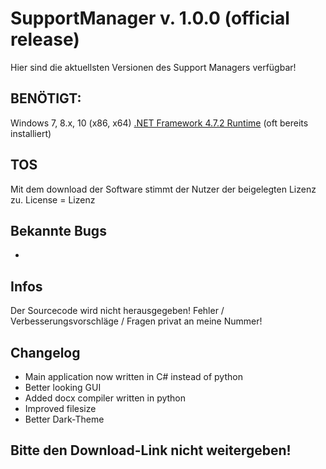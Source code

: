 # SupportManager v. 1.0.0 (official release)
Hier sind die aktuellsten Versionen des Support Managers verfügbar!

## BENÖTIGT:
Windows 7, 8.x, 10 (x86, x64)
[.NET Framework 4.7.2 Runtime](https://dotnet.microsoft.com/download/dotnet-framework/net472) (oft bereits installiert)

## TOS
Mit dem download der Software stimmt der Nutzer der beigelegten Lizenz zu.
License = Lizenz

## Bekannte Bugs
-

## Infos
Der Sourcecode wird nicht herausgegeben!
Fehler / Verbesserungsvorschläge / Fragen privat an meine Nummer!

## Changelog
- Main application now written in C# instead of python
- Better looking GUI
- Added docx compiler written in python
- Improved filesize
- Better Dark-Theme

## Bitte den Download-Link nicht weitergeben!
